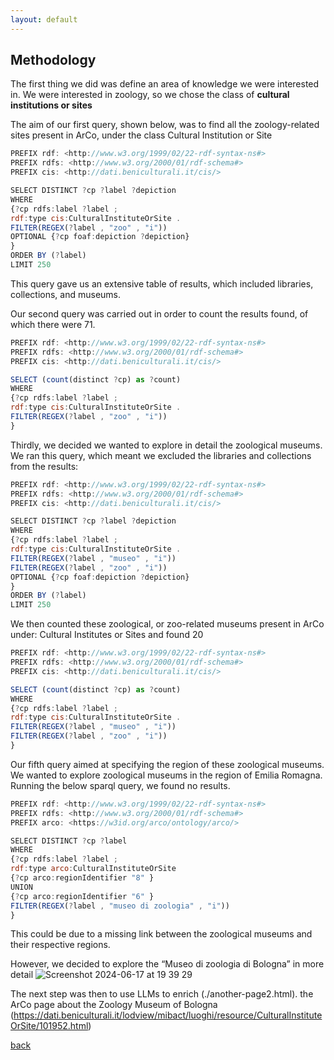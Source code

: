 ```yaml
---
layout: default
---
```


## Methodology

The first thing we did was define an area of knowledge we were interested in.
We were interested in zoology, so we chose the class of **cultural institutions or sites**

The aim of our first query, shown below, was to find all the zoology-related sites present in ArCo, under the class Cultural Institution or Site


```js
PREFIX rdf: <http://www.w3.org/1999/02/22-rdf-syntax-ns#>
PREFIX rdfs: <http://www.w3.org/2000/01/rdf-schema#>
PREFIX cis: <http://dati.beniculturali.it/cis/>

SELECT DISTINCT ?cp ?label ?depiction
WHERE
{?cp rdfs:label ?label ;
rdf:type cis:CulturalInstituteOrSite .
FILTER(REGEX(?label , "zoo" , "i"))
OPTIONAL {?cp foaf:depiction ?depiction}
} 
ORDER BY (?label)
LIMIT 250
```

This query gave us an extensive table of results, which included libraries, collections, and museums.

Our second query was carried out in order to count the results found, of which there were 71.

```js
PREFIX rdf: <http://www.w3.org/1999/02/22-rdf-syntax-ns#>
PREFIX rdfs: <http://www.w3.org/2000/01/rdf-schema#>
PREFIX cis: <http://dati.beniculturali.it/cis/>

SELECT (count(distinct ?cp) as ?count)
WHERE
{?cp rdfs:label ?label ;
rdf:type cis:CulturalInstituteOrSite .
FILTER(REGEX(?label , "zoo" , "i"))
}
```

Thirdly, we decided we wanted to explore in detail the zoological museums.
We ran this query, which meant we excluded the libraries and collections from the results:

```js
PREFIX rdf: <http://www.w3.org/1999/02/22-rdf-syntax-ns#>
PREFIX rdfs: <http://www.w3.org/2000/01/rdf-schema#>
PREFIX cis: <http://dati.beniculturali.it/cis/>

SELECT DISTINCT ?cp ?label ?depiction
WHERE
{?cp rdfs:label ?label ;
rdf:type cis:CulturalInstituteOrSite .
FILTER(REGEX(?label , "museo" , "i"))
FILTER(REGEX(?label , "zoo" , "i"))
OPTIONAL {?cp foaf:depiction ?depiction}
} 
ORDER BY (?label)
LIMIT 250
```


We then counted these zoological, or zoo-related museums present in ArCo under: Cultural Institutes or Sites and found 20

```js
PREFIX rdf: <http://www.w3.org/1999/02/22-rdf-syntax-ns#>
PREFIX rdfs: <http://www.w3.org/2000/01/rdf-schema#>
PREFIX cis: <http://dati.beniculturali.it/cis/>

SELECT (count(distinct ?cp) as ?count)
WHERE
{?cp rdfs:label ?label ;
rdf:type cis:CulturalInstituteOrSite .
FILTER(REGEX(?label , "museo" , "i"))
FILTER(REGEX(?label , "zoo" , "i"))
}
```

Our fifth query aimed at specifying the region of these zoological museums. We wanted to explore zoological museums in the region of Emilia Romagna. 
Running the below sparql query, we found no results.

```js
PREFIX rdf: <http://www.w3.org/1999/02/22-rdf-syntax-ns#>
PREFIX rdfs: <http://www.w3.org/2000/01/rdf-schema#>
PREFIX arco: <https://w3id.org/arco/ontology/arco/>

SELECT DISTINCT ?cp ?label
WHERE
{?cp rdfs:label ?label ;
rdf:type arco:CulturalInstituteOrSite
{?cp arco:regionIdentifier "8" }
UNION
{?cp arco:regionIdentifier "6" }
FILTER(REGEX(?label , "museo di zoologia" , "i"))
}
```

This could be due to a missing link between the zoological museums and their respective regions.

However, we decided to explore the “Museo di zoologia di Bologna” in more detail
![Screenshot 2024-06-17 at 19 39 29](https://github.com/eli-aga/project-AE/assets/171020684/5419dc35-a7f5-4ff8-9f67-d869f6231a2d)


The next step was then to use LLMs to enrich (./another-page2.html). the ArCo page about the Zoology Museum of Bologna (https://dati.beniculturali.it/lodview/mibact/luoghi/resource/CulturalInstituteOrSite/101952.html) 





[back](./)
